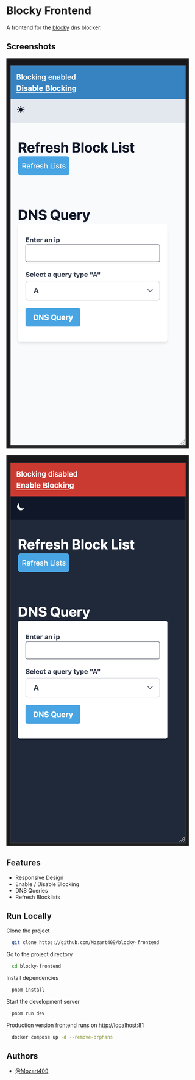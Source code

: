 # Blocky Frontend

A frontend for the [blocky](https://github.com/0xERR0R/blocky) dns blocker.

## Screenshots

![Lightmode](./docs/lightmode.png)

![Darkmode](./docs/darkmode.png)

## Features

- Responsive Design
- Enable / Disable Blocking
- DNS Queries
- Refresh Blocklists

## Run Locally

Clone the project

```bash
  git clone https://github.com/Mozart409/blocky-frontend
```

Go to the project directory

```bash
  cd blocky-frontend
```

Install dependencies

```bash
  pnpm install
```

Start the development server

```bash
  pnpm run dev
```

Production version frontend runs on [http://localhost:81](http://localhost:81)

```bash
  docker compose up -d --remove-orphans
```

## Authors

- [@Mozart409](https://www.github.com/mozart409)
